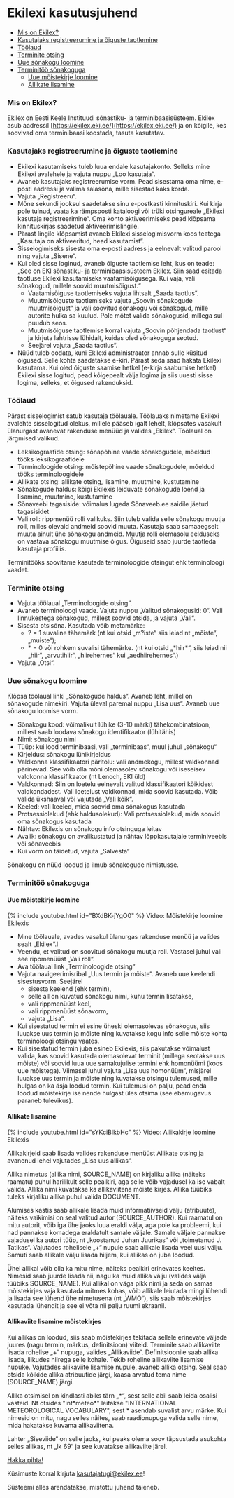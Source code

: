 ﻿# Ekilexi kasutusjuhend

- [Mis on Ekilex?](#mis-on-ekilex)
- [Kasutajaks registreerumine ja õiguste taotlemine](#kasutajaks-registreerumine-ja-õiguste-taotlemine)
- [Töölaud](#töölaud)
- [Terminite otsing](#terminite-otsing)
- [Uue sõnakogu loomine](#uue-sõnakogu-loomine)
- [Terminitöö sõnakoguga](#terminitöö-sõnakoguga)
  - [Uue mõistekirje loomine](#uue-mõistekirje-loomine)
  - [Allikate lisamine](#allikate-lisamine)


### Mis on Ekilex?

Ekilex on Eesti Keele Instituudi sõnastiku- ja terminibaasisüsteem. Ekilex asub aadressil [https://ekilex.eki.ee/](https://ekilex.eki.ee/) ja on kõigile, kes soovivad oma terminibaasi koostada, tasuta kasutatav.

### Kasutajaks registreerumine ja õiguste taotlemine

- Ekilexi kasutamiseks tuleb luua endale kasutajakonto. Selleks mine Ekilexi avalehele ja vajuta nuppu „Loo kasutaja“. 
- Avaneb kasutajaks registreerumise vorm. Pead sisestama oma nime, e-posti aadressi ja valima salasõna, mille sisestad kaks korda. 
- Vajuta „Registreeru“. 
- Mõne sekundi jooksul saadetakse sinu e-postkasti kinnituskiri. Kui kirja pole tulnud, vaata ka rämpsposti kataloogi või trüki otsingureale „Ekilexi kasutaja registreerimine“. Oma konto aktiveerimiseks pead klõpsama kinnituskirjas saadetud aktiveerimislingile.
- Pärast lingile klõpsamist avaneb Ekilexi sisselogimisvorm koos teatega „Kasutaja on aktiveeritud, head kasutamist“.
- Sisselogimiseks sisesta oma e-posti aadress ja eelnevalt valitud parool ning vajuta „Sisene“.
- Kui oled sisse loginud, avaneb õiguste taotlemise leht, kus on teade: „See on EKI sõnastiku- ja terminibaasisüsteem Ekilex. Siin saad esitada taotluse Ekilexi kasutamiseks vaatamisõigusega. Kui vaja, vali sõnakogud, millele soovid muutmisõigust.“
  - Vaatamisõiguse taotlemiseks vajuta lihtsalt „Saada taotlus“. 
  - Muutmisõiguste taotlemiseks vajuta „Soovin sõnakogude muutmisõigust“ ja vali soovitud sõnakogu või sõnakogud, mille autorite hulka sa kuulud. Pole mõtet valida sõnakogusid, millega sul puudub seos.
  - Muutmisõiguse taotlemise korral vajuta „Soovin põhjendada taotlust“ ja kirjuta lahtrisse lühidalt, kuidas oled sõnakoguga seotud.
  - Seejärel vajuta „Saada taotlus“.
- Nüüd tuleb oodata, kuni Ekilexi administraator annab sulle küsitud õigused. Selle kohta saadetakse e-kiri. Pärast seda saad hakata Ekilexi kasutama. Kui oled õiguste saamise hetkel (e-kirja saabumise hetkel) Ekilexi sisse logitud, pead kõigepealt välja logima ja siis uuesti sisse logima, selleks, et õigused rakenduksid.

### Töölaud

Pärast sisselogimist satub kasutaja töölauale. Töölauaks nimetame Ekilexi avalehte sisselogitud olekus, millele pääseb igalt lehelt, klõpsates vasakult ülanurgast avanevat rakenduse menüüd ja valides „Ekilex“. Töölaual on järgmised valikud.

- Leksikograafide otsing: sõnapõhine vaade sõnakogudele, mõeldud tööks leksikograafidele
- Terminoloogide otsing: mõistepõhine vaade sõnakogudele, mõeldud tööks terminoloogidele
- Allikate otsing: allikate otsing, lisamine, muutmine, kustutamine
- Sõnakogude haldus: kõigi Ekilexis leiduvate sõnakogude loend ja lisamine, muutmine, kustutamine
- Sõnaveebi tagasiside: võimalus lugeda Sõnaveeb.ee saidile jäetud tagasisidet
- Vali roll: rippmenüü rolli valikuks. Siin tuleb valida selle sõnakogu muutja roll, milles olevaid andmeid soovid muuta. Kasutaja saab samaaegselt muuta ainult ühe sõnakogu andmeid. Muutja rolli olemasolu eelduseks on vastava sõnakogu muutmise õigus. Õiguseid saab juurde taotleda kasutaja profiilis.

Terminitööks soovitame kasutada terminoloogide otsingut ehk terminoloogi vaadet.

### Terminite otsing

- Vajuta töölaual „Terminoloogide otsing“.
- Avaneb terminoloogi vaade. Vajuta nuppu „Valitud sõnakogusid: 0“. Vali linnukestega sõnakogud, millest soovid otsida, ja vajuta „Vali“.
- Sisesta otsisõna. Kasutada võib metamärke: 
  - ? = 1 suvaline tähemärk (nt kui otsid „m?iste“ siis leiad nt „mõiste“, „muiste“);
  - \* = 0 või rohkem suvalisi tähemärke. (nt kui otsid „\*hiir\*“, siis leiad nii „hiir“, „arvutihiir“, „hiirehernes“ kui „aedhiirehernes“.)
- Vajuta „Otsi“.

### Uue sõnakogu loomine

Klõpsa töölaual linki „Sõnakogude haldus“. Avaneb leht, millel on sõnakogude nimekiri. Vajuta üleval paremal nuppu „Lisa uus“. Avaneb uue sõnakogu loomise vorm.

- Sõnakogu kood: võimalikult lühike (3-10 märki) tähekombinatsioon, millest saab loodava sõnakogu identifikaator (lühitähis)
- Nimi: sõnakogu nimi
- Tüüp: kui lood terminibaasi, vali „terminibaas“, muul juhul „sõnakogu“
- Kirjeldus: sõnakogu lühikirjeldus
- Valdkonna klassifikaatori päritolu: vali andmekogu, millest valdkonnad pärinevad. See võib olla mõni olemasolev sõnakogu või iseseisev valdkonna klassifikaator (nt Lenoch, EKI üld)
- Valdkonnad: Siin on loetelu eelnevalt valitud klassifikaatori kõikidest valdkondadest. Vali loetelust valdkonnad, mida soovid kasutada. Võib valida ükshaaval või vajutada „Vali kõik“.
- Keeled: vali keeled, mida soovid oma sõnakogus kasutada
- Protsessiolekud (ehk haldusolekud): Vali protsessiolekud, mida soovid oma sõnakogus kasutada
- Nähtav: Ekilexis on sõnakogu info otsinguga leitav
- Avalik: sõnakogu on avalikustatud ja nähtav lõppkasutajale terminiveebis või sõnaveebis
- Kui vorm on täidetud, vajuta „Salvesta“

Sõnakogu on nüüd loodud ja ilmub sõnakogude nimistusse.

### Terminitöö sõnakoguga

#### Uue mõistekirje loomine

{% include youtube.html id="BXdBK-jYgO0" %}
Video: Mõistekirje loomine Ekilexis

- Mine töölauale, avades vasakul ülanurgas rakenduse menüü ja valides sealt „Ekilex“.l
- Veendu, et valitud on soovitud sõnakogu muutja roll. Vastasel juhul vali see rippmenüüst „Vali roll“.
- Ava töölaual link „Terminoloogide otsing“
- Vajuta navigeerimisribal „Uus termin ja mõiste“. Avaneb uue keelendi sisestusvorm. Seejärel
  - sisesta keelend (ehk termin),
  - selle all on kuvatud sõnakogu nimi, kuhu termin lisatakse,
  - vali rippmenüüst keel,
  - vali rippmenüüst sõnavorm,
  - vajuta „Lisa“.
- Kui sisestatud termin ei esine üheski olemasolevas sõnakogus, siis luuakse uus termin ja mõiste ning kuvatakse kogu info selle mõiste kohta terminoloogi otsingu vaates.
- Kui sisestatud termin juba esineb Ekilexis, siis pakutakse võimalust valida, kas soovid kasutada olemasolevat terminit (millega seotakse uus mõiste) või soovid luua uue samakujulise termini ehk homonüümi (koos uue mõistega). Viimasel juhul vajuta „Lisa uus homonüüm“, misjärel luuakse uus termin ja mõiste ning kuvatakse otsingu tulemused, mille hulgas on ka äsja loodud termin. Kui tulemusi on palju, pead enda loodud mõistekirje ise nende hulgast üles otsima (see ebamugavus paraneb tulevikus).

#### Allikate lisamine

{% include youtube.html id="sYKciBlkbHc" %}
Video: Allikakirje loomine Ekilexis

Allikakirjeid saab lisada valides rakenduse menüüst Allikate otsing ja avanenud lehel vajutades „Lisa uus allikas“.

Allika nimetus (allika nimi, SOURCE_NAME) on kirjaliku allika (näiteks raamatu) puhul harilikult selle pealkiri, aga selle võib vajadusel ka ise vabalt valida. Allika nimi kuvatakse ka allikaviitena mõiste kirjes.
Allika tüübiks tuleks kirjaliku allika puhul valida DOCUMENT.

Alumises kastis saab allikale lisada muid informatiivseid välju (atribuute), näiteks vaikimisi on seal valitud autor (SOURCE_AUTHOR). Kui raamatul on mitu autorit, võib iga ühe jaoks luua eraldi välja, aga pole ka probleemi, kui nad pannakse komadega eraldatult samale väljale. Samale väljale pannakse vajadusel ka autori tüüp, nt „koostanud Juhan Juurikas“ või „toimetanud J. Tatikas“.
Vajutades rohelisele „+“ nupule saab allikale lisada veel uusi välju. Samuti saab allikale välju lisada hiljem, kui allikas on juba loodud.

Ühel allikal võib olla ka mitu nime, näiteks pealkiri erinevates keeltes. Nimesid saab juurde lisada nii, nagu ka muid allika välju (valides välja tüübiks SOURCE_NAME). Kui allikal on väga pikk nimi ja seda on samas mõistekirjes vaja kasutada mitmes kohas, võib allikale leiutada mingi lühendi ja lisada see lühend ühe nimetusena (nt „WMO“), siis saab mõistekirjes kasutada lühendit ja see ei võta nii palju ruumi ekraanil.

#### Allikaviite lisamine mõistekirjes

Kui allikas on loodud, siis saab mõistekirjes tekitada sellele erinevate väljade juures (nagu termin, märkus, definitsioon) viiteid. Terminile saab allikaviite lisada rohelise „+“ nupuga, valides „Allikaviide“. Definitsioonile saab allika lisada, liikudes hiirega selle kohale. Tekib roheline allikaviite lisamise nupuke.
Vajutades allikaviite lisamise nupule, avaneb allika otsing. Seal saab otsida kõikide allika atribuutide järgi, kaasa arvatud tema nime (SOURCE_NAME) järgi.

Allika otsimisel on kindlasti abiks tärn „\*“, sest selle abil saab leida osalisi vasteid. Nt otsides "int\*meteo\*" leitakse "INTERNATIONAL METEOROLOGICAL VOCABULARY", sest * asendab suvalist arvu märke. Kui nimesid on mitu, nagu selles näites, saab raadionupuga valida selle nime, mida hakatakse kuvama allikaviitena.

Lahter „Siseviide“ on selle jaoks, kui peaks olema soov täpsustada asukohta selles allikas, nt „lk 69“ ja see kuvatakse allikaviite järel.


[Hakka pihta!](https://ekilex.eki.ee/)


Küsimuste korral kirjuta [kasutajatugi@ekilex.ee](mailto:kasutajatugi@ekilex.ee)!


Süsteemi alles arendatakse, mistõttu juhend täieneb.







